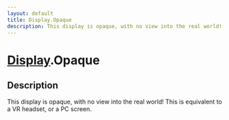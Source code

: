 ```yaml
---
layout: default
title: Display.Opaque
description: This display is opaque, with no view into the real world! This is equivalent to a VR headset, or a PC screen.
---
```

# [Display]({{site.url}}/Pages/Reference/Display.html).Opaque

## Description
This display is opaque, with no view into the real world! This is equivalent
to a VR headset, or a PC screen.

